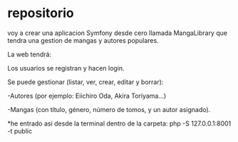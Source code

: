 # repositorio
voy a crear una aplicacion Symfony desde cero llamada MangaLibrary que tendra una gestion de mangas y autores populares.

La web tendrá:

Los usuarios se registran y hacen login.

Se puede gestionar (listar, ver, crear, editar y borrar):

-Autores (por ejemplo: Eiichiro Oda, Akira Toriyama…)

-Mangas (con título, género, número de tomos, y un autor asignado).

*he entrado asi desde la terminal dentro de la carpeta: php -S 127.0.0.1:8001 -t public

